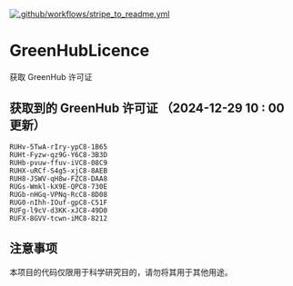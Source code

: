 [![.github/workflows/stripe_to_readme.yml](https://github.com/zjx-kimi/GreenHubLicence/actions/workflows/stripe_to_readme.yml/badge.svg)](https://github.com/zjx-kimi/GreenHubLicence/actions/workflows/stripe_to_readme.yml)
# GreenHubLicence
获取 GreenHub 许可证
## 获取到的 GreenHub 许可证 （2024-12-29 10 : 00 更新）
```
RUHv-5TwA-rIry-ypC8-1B65
RUHt-Fyzw-qz9G-Y6C8-3B3D
RUHb-pvuw-ffuv-iVC8-08C9
RUHX-uRCf-S4g5-xjC8-8AEB
RUH8-JSWV-qH8w-FZC8-DAA8
RUGs-Wmkl-kX9E-QPC8-730E
RUGb-nHGq-VPNq-RcC8-8D08
RUG0-nIhh-IOuf-gpC8-C51F
RUFg-l9cV-d3KK-xJC8-49D0
RUFX-8GVV-tcwn-iMC8-8212
```

## 注意事项

本项目的代码仅限用于科学研究目的，请勿将其用于其他用途。

